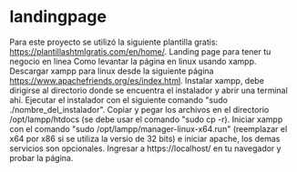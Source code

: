 # landingpage
Para este proyecto se utilizó la siguiente plantilla gratis: https://plantillashtmlgratis.com/en/home/.
Landing page para tener tu negocio en linea 
Como levantar la página en linux usando xampp.
Descargar xampp para linux desde la siguiente página https://www.apachefriends.org/es/index.html.
Instalar xampp, debe dirigirse al directorio donde se encuentra el instalador y abrir una terminal ahí. Ejecutar el instalador con el siguiente comando "sudo ./nombre_del_instalador".
Copiar y pegar los archivos en el directorio /opt/lampp/htdocs (se debe usar el comando "sudo cp -r).
Iniciar xampp con el comando "sudo /opt/lampp/manager-linux-x64.run" (reemplazar el x64 por x86 si se utiliza la versio de 32 bits) e iniciar apache, los demas servicios son opcionales. 
Ingresar a https://localhost/ en tu navegador y probar la página.
